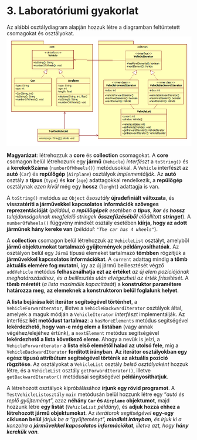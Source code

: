 # 3. Laboratóriumi gyakorlat

Az alábbi osztálydiagram alapján hozzuk létre a diagramban feltüntetett csomagokat és osztályokat.
![labor3](Labor3UML.png)



**Magyarázat**: létrehozzuk a **core** és **collection** csomagokat. A **core** csomagon belül létrehozunk egy **jármű** (`Vehicle`) *interfészt* a `toString()` és a **kerekekSzáma** (`numberOfWheels()`) metódusokkal. A `Vehicle` interfészt az **autó** (`Car`) és **repülőgép** (`Airplane`) osztályok *implementálják*. Az **autó** osztály a **típus** (`type`) és **kor** (`age`) adattagokkal rendelkezik, a **repülőgép** osztálynak *ezen kívül* még egy **hossz** (`lenght`) adattagja is van.

A `toString()` metódus az `Object` *ősosztály* **újradefiniált változata**, és **visszatéríti a járművekkel kapcsolatos információk szöveges reprezentációját** (*például, a **repülőgépek** esetében a **típus**, **kor** és **hossz** tulajdonságoknak megfelelő stringek **összefűzéséből** előállított **stringet***). A `numberOfWheels()` függvény mindkét osztály esetében **kiírja, hogy az adott járműnek hány kereke van** (*például: `"The car has 4 wheels"`*).

A **collection** csomagon belül létrehozzuk az `VehicleList` osztályt, amelyből **jármű objektumokat tartalmazó gyűjtemények példányosíthatóak**. Az osztályon belül egy `Jármű` típusú elemeket tartalmazó **tömbben** rögzítjük a **járművekkel kapcsolatos információkat**. A `current` adattag mindig **a tömb aktuális elemére fog mutatni**, így az új jármű beillesztését végző `addVehicle` metódus **felhasználhatja ezt az értéket** *az új elem pozíciójának meghatározásához*, *és a beillesztés után elvégezheti az érték frissítését*. A **tömb méretét** (*a lista maximális kapacitását*) a **konstruktor paramétere határozza meg**, **az elemeknek a konstruktoron belül foglalunk helyet**.

**A lista bejárása két iterátor segítségével történhet**, a `VehicleForwardterator`, illetve a `VehicleBackwardIterator` osztályok által, amelyek a maguk módján a `VehicleIterator` *interfészt* implementálják. Az interfész **két metódust tartalmaz**: a `hasMoreElements` metódus segítségével **lekérdezhető, hogy van-e még elem a listában** (vagy annak végéhez/elejéhez értünk), a `nextElement` metódus segítségével **lekérdezhető a lista következő eleme**. Ahogy a nevük is jelzi, a `VehicleForwardterator` a **lista első elemétől halad az utolsó fele**, míg a `VehicleBackwardIterator` **fordított irányban**. **Az iterátor osztályokban egy egész típusú attribútum segítségével történik az aktuális pozíció rögzítése**. Az osztályokat a `VehicleList` osztály *belső osztályaként* hozzuk létre, és a `VehicleList` osztály `getForwardIterator()`, illetve `getBackwardIterator()` metódusai segítségével **példányosíthatjuk**.

A létrehozott osztályok kipróbálásához **írjunk egy rövid programot**. A `TestVehicleListosztály` `main` metódusán belül hozzunk létre egy “*autó és replő gyűjteményt*”, azaz **néhány `Car` és `Airplane` objektumot**, majd hozzunk létre **egy listát** (*`VehicleList` példány*), és **adjuk hozzá ehhez a létrehozott jármű objektumokat**. Az *iterátorok segítségével* **egy-egy cikluson belül** *járjuk be a “gyűjteményt”, **mindkét irányban**, és írjuk ki a konzolra a **járművekkel kapcsolatos információkat**, illetve azt, hogy **hány kerekük van**.*
